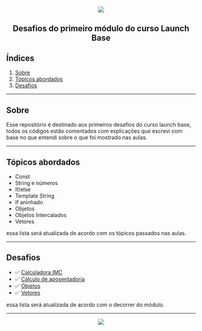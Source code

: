 <h1 align="center"><img src="https://ik.imagekit.io/pauloch/launch-base-image_Tu2MlTVXZ.png"> </h1>

<h2 align="center">Desafios do primeiro módulo do curso Launch Base</h2>

## Índices
1. [Sobre](#-sobre)
2. [Tópicos abordados](#-tópicos-abordados)
3. [Desafios](#-desafios)
---
## Sobre
Esse repositório é destinado aos primeiros desafios do curso launch base, todos os códigos estão comentados com explicações que escrevi com base no que entendi sobre o que foi mostrado nas aulas.

---

## Tópicos abordados
- Const
- String e números
- If/else
- Template String
- If aninhado
- Objetos
- Objetos Intercalados
- Vetores

essa lista será atualizada de acordo com os tópicos passados nas aulas.

---

## Desafios
- ✅ [Calculadora IMC](https://github.com/paulohenriquec/Desafios-do-primeiro-modulo/blob/master/calculadora-imc.js)
- ✅ [Cálculo de aposentadoria](https://github.com/paulohenriquec/Desafios-do-primeiro-modulo/blob/master/aposentadoria.js)
- ✅ [Objetos](https://github.com/paulohenriquec/Desafios-do-primeiro-modulo/blob/master/objetos.js)
- ✅ [Vetores](https://github.com/paulohenriquec/Desafios-do-primeiro-modulo/blob/master/array.js)

essa lista será atualizada de acordo com o decorrer do módulo.

---

<p align="center">
<img src="https://ik.imagekit.io/pauloch/made_by-Paulo-brightgreen_QVUo7lPWq.svg">
</p>